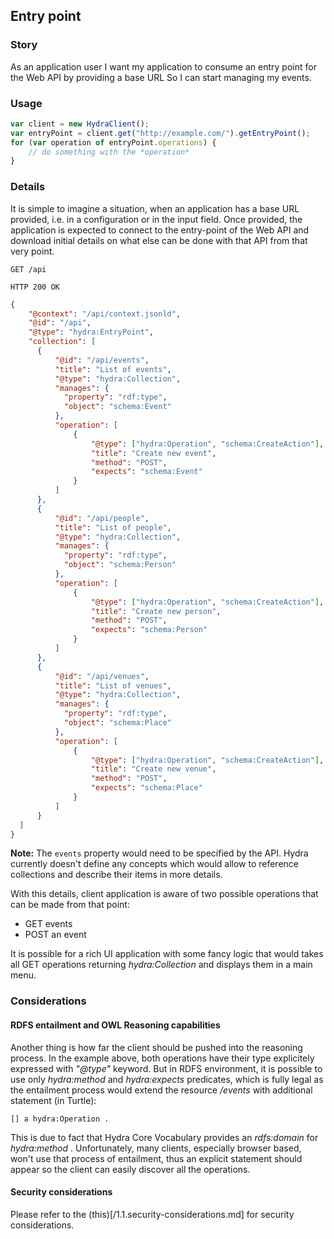 
## Entry point

### Story
As an application user
I want my application to consume an entry point for the Web API by providing a base URL
So I can start managing my events.

### Usage
```javascript
var client = new HydraClient();
var entryPoint = client.get("http://example.com/").getEntryPoint();
for (var operation of entryPoint.operations) {
    // do something with the *operation*
}
```

### Details
It is simple to imagine a situation, when an application has a base URL provided, i.e.
in a configuration or in the input field.
Once provided, the application is expected to connect to the entry-point of the Web API and download initial
details on what else can be done with that API from that very point.

```http
GET /api
```

```http
HTTP 200 OK
```

```json
{
    "@context": "/api/context.jsonld",
    "@id": "/api",
    "@type": "hydra:EntryPoint",
    "collection": [
      {
          "@id": "/api/events",
          "title": "List of events",
          "@type": "hydra:Collection",
          "manages": {
            "property": "rdf:type",
            "object": "schema:Event"
          },
          "operation": [
              {
                  "@type": ["hydra:Operation", "schema:CreateAction"],
                  "title": "Create new event",
                  "method": "POST",
                  "expects": "schema:Event"
              }
          ]
      },
      {
          "@id": "/api/people",
          "title": "List of people",
          "@type": "hydra:Collection",
          "manages": {
            "property": "rdf:type",
            "object": "schema:Person"
          },
          "operation": [
              {
                  "@type": ["hydra:Operation", "schema:CreateAction"],
                  "title": "Create new person",
                  "method": "POST",
                  "expects": "schema:Person"
              }
          ]
      },
      {
          "@id": "/api/venues",
          "title": "List of venues",
          "@type": "hydra:Collection",
          "manages": {
            "property": "rdf:type",
            "object": "schema:Place"
          },
          "operation": [
              {
                  "@type": ["hydra:Operation", "schema:CreateAction"],
                  "title": "Create new venue",
                  "method": "POST",
                  "expects": "schema:Place"
              }
          ]
      }
  ]
}
```

**Note:** The `events` property would need to be specified by the API. Hydra currently doesn't define any
concepts which would allow to reference collections and describe their items in more details.

With this details, client application is aware of two possible operations that can be made from that point:

- GET events
- POST an event

It is possible for a rich UI application with some fancy logic that would takes all
GET operations returning *hydra:Collection* and displays them in a main menu.

### Considerations

#### RDFS entailment and OWL Reasoning capabilities
Another thing is how far the client should be pushed into the reasoning process.
In the example above, both operations have their type explicitely expressed with *"@type"* keyword.
But in RDFS environment, it is possible to use only *hydra:method* and *hydra:expects* predicates,
which is fully legal as the entailment process would extend the resource */events* with additional
statement (in Turtle):

```ttl
[] a hydra:Operation .
```

This is due to fact that Hydra Core Vocabulary provides an *rdfs:domain* for *hydra:method* .
Unfortunately, many clients, especially browser based, won't use that process of entailment,
thus an explicit statement should appear so the client can easily discover all the operations.

#### Security considerations

Please refer to the (this)[/1.1.security-considerations.md] for security considerations.
